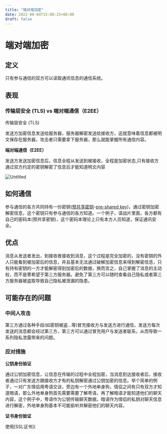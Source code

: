 ```yaml
---
title: "端对端加密"
date: 2022-08-04T15:08:25+08:00
draft: false
---
```


# 端对端加密

## 定义

只有参与通信的双方可以读取通讯信息的通信系统。

## 表现

### 传输层安全 (TLS) vs 端对端通信（E2EE）

传输层安全 (TLS)

发送方加密信息发送给服务器，服务器解密发送给接收方，这就意味着信息都被明文保存在服务器，攻击者只需要拿下服务器，那么就能掌握所有通信内容。

**端对端通信（E2EE）**

发送方发送加密信息后，信息全程从发送到被接收，全程是加密状态,只有接收方通过双方约定的密钥解密了信息后才能知道明文内容

![Untitled](https://s2.loli.net/2022/08/04/GwrsQntEzV5h9jx.png)

## 如何通信

参与通信的各方共同持有一份密钥([预共享密钥](https://zh.m.wikipedia.org/w/index.php?title=%E9%A2%84%E5%85%B1%E4%BA%AB%E5%AF%86%E9%92%A5&action=edit&redlink=1)-[pre-shared key](https://en.wikipedia.org/wiki/pre-shared_key))，通过密钥加密解密信息，这个密钥只有参与通信的各方知道。一个例子，谍战片里面，各方都有自己的密码本(预共享密钥)，这个密码本理论上只有本方人员知道，保证通讯安全。

## 优点

消息从发送者发出，到接收者接收到消息，这个过程是完全加密的，没有密钥的外人只能看到被加密后的信息，并且基本无法通过破解加密信息来得到解密信息，只有持有密钥的一方才能解密得到加密后的数据，换而言之，自己掌握了消息的主动权，而不是寄希望于第三方服务器。避免了第三方可以随时查看自己隐私或者第三方服务器被盗取导致自己隐私被泄漏的隐患。

## 可能存在的问题

### **中间人攻击**

第三方通过各种手段(如密钥被盗…等)冒充接收方与发送方进行通信，发送方每次发送的消息都会经过第三方，第三方可以通过冒充用户与发送者联系，从而导致一系列隐私泄露带来的问题。

### 应对措施

**公钥身份验证**

通过公钥加密信息，让信息在传输的过程中全程加密，当消息到达接收者后，接收者通过只有发送方跟接收方才有的私钥解密通过公钥加密的信息。举个简单的例子，一对广东情侣用粤语交谈，旁边有一个外地单身狗，情侣之间有只有双方才知道暗语，那么外地单身狗首先需要需要了解粤语，再了解暗语才能知道他们的聊天内容，这个例子中，粤语作为公钥传输聊天数据，暗语作为情侣的私钥对聊天信息进行解密，外地单身狗基本不可能偷听并解密他们的聊天内容。

**证书身份验证**

使用[SSL证书](